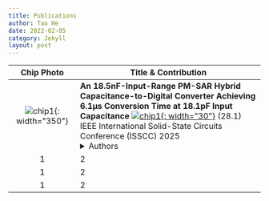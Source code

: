 ```yaml
---
title: Publications
author: Tao He
date: 2022-02-05
category: Jekyll
layout: post
---
```


<div class="table-wrapper" markdown="block">

|Chip Photo|<center>Title & Contribution</center>|
|:-:|:-|
|![chip1](https://donghyun-youn.github.io/about/assets/profile.jpg){: width="350"}|**An 18.5nF-Input-Range PM-SAR Hybrid Capacitance-to-Digital Converter Achieving 6.1μs Conversion Time at 18.1pF Input Capacitance** [![chip1](https://donghyun-youn.github.io/about/assets/profile.jpg){: width="30"}](https://www.naver.com) (28.1)<br>IEEE International Solid-State Circuits Conference (ISSCC) 2025 <br> <details> <summary>Authors</summary> Donghyun Youn</details> |
|1|2|
|1|2|
|1|2|

</div>
